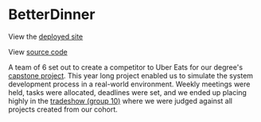 # BetterDinner
View the [deployed site](https://api.betterdinner.space/)

View [source code](https://github.com/Zanlh/Better_Dinner)

A team of 6 set out to create a competitor to Uber Eats for our degree's [capstone project](https://courses.uow.edu.au/subjects/2022/CSIT321). This year long project enabled us to simulate the system development process in a real-world environment. Weekly meetings were held, tasks were allocated, deadlines were set, and we ended up placing highly in the [tradeshow (group 10)](https://www.uow.edu.au/engineering-information-sciences/tradeshow/) where we were judged against all projects created from our cohort.
